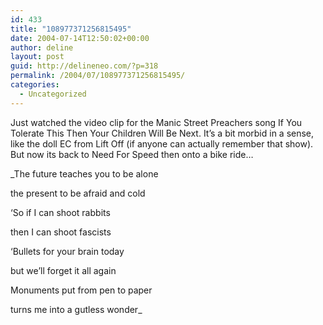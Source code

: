 ```yaml
---
id: 433
title: "108977371256815495"
date: 2004-07-14T12:50:02+00:00
author: deline
layout: post
guid: http://delineneo.com/?p=318
permalink: /2004/07/108977371256815495/
categories:
  - Uncategorized
---
```

Just watched the video clip for the Manic Street Preachers song If You Tolerate This Then Your Children Will Be Next. It&#8217;s a bit morbid in a sense, like the doll EC from Lift Off (if anyone can actually remember that show). But now its back to Need For Speed then onto a bike ride&#8230;

_The future teaches you to be alone

the present to be afraid and cold

&#8216;So if I can shoot rabbits

then I can shoot fascists

&#8216;Bullets for your brain today

but we&#8217;ll forget it all again

Monuments put from pen to paper

turns me into a gutless wonder_
